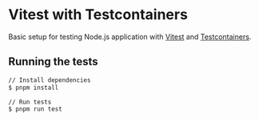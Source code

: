 # Vitest with Testcontainers

Basic setup for testing Node.js application with [Vitest](https://vitest.dev/) and [Testcontainers](https://testcontainers.com/).

## Running the tests

```sh
// Install dependencies
$ pnpm install

// Run tests
$ pnpm run test
```
